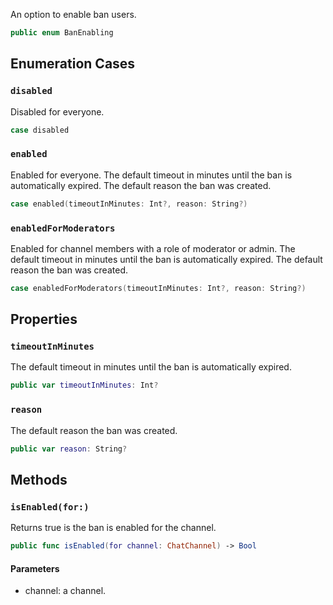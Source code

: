 
An option to enable ban users.

``` swift
public enum BanEnabling 
```

## Enumeration Cases

### `disabled`

Disabled for everyone.

``` swift
case disabled
```

### `enabled`

Enabled for everyone.
The default timeout in minutes until the ban is automatically expired.
The default reason the ban was created.

``` swift
case enabled(timeoutInMinutes: Int?, reason: String?)
```

### `enabledForModerators`

Enabled for channel members with a role of moderator or admin.
The default timeout in minutes until the ban is automatically expired.
The default reason the ban was created.

``` swift
case enabledForModerators(timeoutInMinutes: Int?, reason: String?)
```

## Properties

### `timeoutInMinutes`

The default timeout in minutes until the ban is automatically expired.

``` swift
public var timeoutInMinutes: Int? 
```

### `reason`

The default reason the ban was created.

``` swift
public var reason: String? 
```

## Methods

### `isEnabled(for:)`

Returns true is the ban is enabled for the channel.

``` swift
public func isEnabled(for channel: ChatChannel) -> Bool 
```

#### Parameters

  - channel: a channel.
